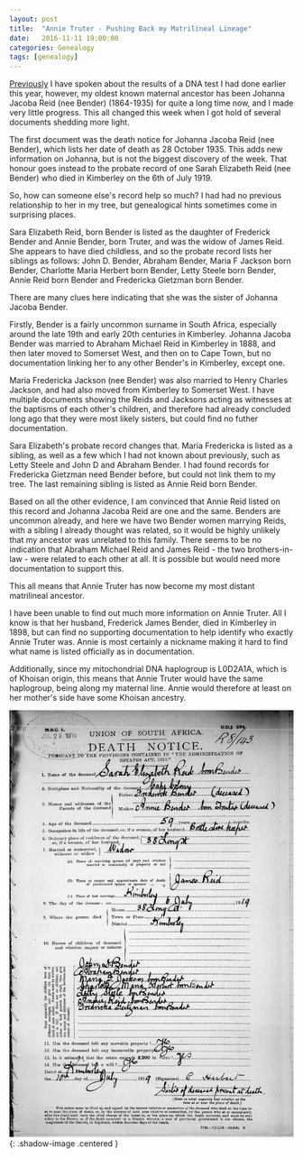 ```yaml
---
layout: post
title:  "Annie Truter - Pushing Back my Matrilineal Lineage"
date:   2016-11-11 19:00:00
categories: Genealogy
tags: [genealogy]
---
```


[Previously](https://sjmeunier.github.io/genealogy/2016/09/27/a-surprising-result-in-my-ancestry.html) I have spoken about the results of a DNA test I had done earlier this year, however, my oldest known maternal ancestor has been Johanna Jacoba Reid (nee Bender) (1864-1935) for quite a long time now, and I made very little progress. This all changed this week when I got hold of several documents shedding more light.

The first document was the death notice for Johanna Jacoba Reid (nee Bender), which lists her date of death as 28 October 1935. This adds new information on Johanna, but is not the biggest discovery of the week. That honour goes instead to the probate record of one Sarah Elizabeth Reid (nee Bender) who died in Kimberley on the 6th of July 1919.

So, how can someone else's record help so much? I had had no previous relationship to her in my tree, but genealogical hints sometimes come in surprising places.

Sara Elizabeth Reid, born Bender is listed as the daughter of Frederick Bender and Annie Bender, born Truter, and was the widow of James Reid. She appears to have died childless, and so the probate record lists her siblings as follows: John D. Bender, Abraham Bender, Maria F Jackson born Bender, Charlotte Maria Herbert born Bender, Letty Steele born Bender, Annie Reid born Bender and Fredericka Gietzman born Bender.

There are many clues here indicating that she was the sister of Johanna Jacoba Bender.
<!--more-->

Firstly, Bender is a fairly uncommon surname in South Africa, especially around the late 19th and early 20th centuries in Kimberley. Johanna Jacoba Bender was married to Abraham Michael Reid in Kimberley in 1888, and then later moved to Somerset West, and then on to Cape Town, but no documentation linking her to any other Bender's in Kimberley, except one.

Maria Fredericka Jackson (nee Bender) was also married to Henry Charles Jackson, and had also moved from Kimberley to Somerset West. I have multiple documents showing the Reids and Jacksons acting as witnesses at the baptisms of each other's children, and therefore had already concluded long ago that they were most likely sisters, but could find no futher documentation.

Sara Elizabeth's probate record changes that. Maria Fredericka is listed as a sibling, as well as a few which I had not known about previously, such as Letty Steele and John D and Abraham Bender. I had found records for Fredericka Gietzman need Bender before, but could not link them to my tree. The last remaining sibling is listed as Annie Reid born Bender.

Based on all the other evidence, I am convinced that Annie Reid listed on this record and Johanna Jacoba Reid are one and the same. Benders are uncommon already, and here we have two Bender women marrying Reids, with a sibling I already thought was related, so it would be highly unlikely that my ancestor was unrelated to this family. There seems to be no indication that Abraham Michael Reid and James Reid - the two brothers-in-law - were related to each other at all. It is possible but would need more documentation to support this.

This all means that Annie Truter has now become my most distant matrilineal ancestor.

I have been unable to find out much more information on Annie Truter. All I know is that her husband, Frederick James Bender, died in Kimberley in 1898, but can find no supporting documentation to help identify who exactly Annie Truter was. Annie is most certainly a nickname making it hard to find what name is listed officially as in documentation.

Additionally, since my mitochondrial DNA haplogroup is L0D2A1A, which is of Khoisan origin, this means that Annie Truter would have the same haplogroup, being along my maternal line. Annie would therefore at least on her mother's side have some Khoisan ancestry.

![Sarah Elizabeth Reid probate record](/assets/images/blog/sara-reid-probate.png){: .shadow-image .centered }